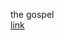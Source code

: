 the gospel  
<a href="https://docs.google.com/document/d/1RKE6eJTmkuO3R96kWVnWbBY8lkC0tXZZVBHtPbBdygs/edit?usp=sharing" target="_blank">link</a>

